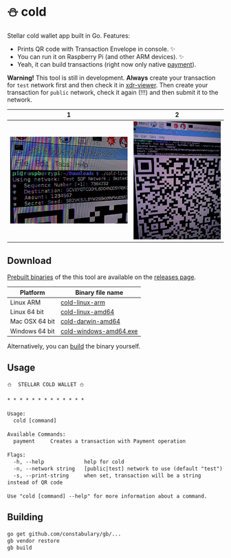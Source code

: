 # :snowman: cold

Stellar cold wallet app built in Go. Features:
* Prints QR code with Transaction Envelope in console. :sparkles:
* You can run it on Raspberry Pi (and other ARM devices). :sparkles:
* Yeah, it can build transactions (right now only native [payment](https://www.stellar.org/developers/learn/concepts/list-of-operations.html#payment)).

**Warning!** This tool is still in development. **Always** create your transaction for `test` network first and then check it in [xdr-viewer](https://stellar.github.io/xdr-viewer/). Then create your transaction for `public` network, check it again (!!!) and then submit it to the network.

1 | 2
------------- | -------------
![Form](./img/1.jpg)  | ![QR code](./img/2.jpg)


## Download
[Prebuilt binaries](https://github.com/bartekn/cold/releases) of the this tool are available on the [releases page](https://github.com/bartekn/cold/releases).

| Platform       | Binary file name                                                   |
|----------------|--------------------------------------------------------------------|
| Linux ARM      | [cold-linux-arm](https://github.com/bartekn/cold/releases)         |
| Linux 64 bit   | [cold-linux-amd64](https://github.com/bartekn/cold/releases)       |
| Mac OSX 64 bit | [cold-darwin-amd64](https://github.com/bartekn/cold/releases)      |
| Windows 64 bit | [cold-windows-amd64.exe](https://github.com/bartekn/cold/releases) |

Alternatively, you can [build](#building) the binary yourself.

## Usage
```
⛄  STELLAR COLD WALLET ⛄ 
  
* * * * * * * * * * * * *

Usage:
  cold [command]

Available Commands:
  payment     Creates a transaction with Payment operation

Flags:
  -h, --help             help for cold
  -n, --network string   [public|test] network to use (default "test")
  -s, --print-string     when set, transaction will be a string instead of QR code

Use "cold [command] --help" for more information about a command.
```

## Building

```
go get github.com/constabulary/gb/...
gb vendor restore
gb build
```

